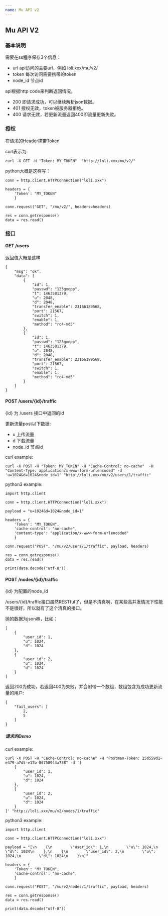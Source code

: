 ```yaml
---
name: Mu API v2
---
```


## Mu API V2


 
### 基本说明

需要在ss程序保存3个信息：

* url api访问的主要url，例如 loli.xxx/mu/v2/
* token 每次访问需要携带的token
* node_id 节点id


api根据http code来判断返回情况。

* 200 即请求成功，可以继续解析json数据。
* 401 授权无效，token被服务器拒绝。
* 400 请求无效，若更新流量返回400即流量更新失败。

### 授权

在请求的Header携带Token

curl表示为:

```
curl -X GET -H "Token: MY_TOKEN"  "http://loli.xxx/mu/v2/"
```

python大概是这样写：
```
conn = http.client.HTTPConnection("loli.xxx")

headers = {
    'Token': "MY_TOKEN" 
    }

conn.request("GET", "/mu/v2/", headers=headers)

res = conn.getresponse()
data = res.read()
```


### 接口

#### GET /users

返回值大概是这样

```
{
    "msg": "ok",
    "data": [
        {
            "id": 1,
            "passwd": "123gxopp",
            "t": 1463581379,
            "u": 2048,
            "d": 2048,
            "transfer_enable": 23166189568,
            "port": 21567,
            "switch": 1,
            "enable": 1,
            "method": "rc4-md5"
        },
        {
            "id": 1,
            "passwd": "123gxopp",
            "t": 1463581379,
            "u": 2048,
            "d": 2048,
            "transfer_enable": 23166189568,
            "port": 21567,
            "switch": 1,
            "enable": 1,
            "method": "rc4-md5"
        }
    ]
}
```

#### POST /users/{id}/traffic

{id} 为 /users 接口中返回的id

更新流量post以下数据:

* u  上传流量
* d  下载流量
* node_id 节点id

curl example:

```
curl -X POST -H "Token: MY_TOKEN" -H "Cache-Control: no-cache"  -H "Content-Type: application/x-www-form-urlencoded" -d 'u=1024&d=1024&node_id=1' "http://loli.xxx/mu/v2/users/1/traffic"
```

python3 example:

```
import http.client

conn = http.client.HTTPConnection("loli.xxx")

payload = "u=1024&d=1024&node_id=1"

headers = {
    'Token': "MY_TOKEN",
    'cache-control': "no-cache", 
    'content-type': "application/x-www-form-urlencoded"
    }

conn.request("POST", "/mu/v2/users/1/traffic", payload, headers)

res = conn.getresponse()
data = res.read()

print(data.decode("utf-8"))
```

#### POST /nodes/{id}/traffic

{id} 为配置的node_id

/users/{id}/traffic接口虽然RESTful了，但是不清真啊，在某些高并发情况下性能不是很好，所以就有了这个清真的接口。

抛的数据为json串，比如：

```
[
    {
        "user_id": 1,
        "u": 1024,
        "d": 1024
    },
    {
        "user_id": 2,
        "u": 1024,
        "d": 1024
    }
]

```

返回200为成功，若返回400为失败，并会附带一个数组，数组包含为成功更新流量的用户:

```
{
    "fail_users": [
        2,
        5
    ]
}
```

##### 请求的Demo

curl example:

```
curl -X POST -H "Cache-Control: no-cache" -H "Postman-Token: 25d559d1-e479-a7d5-e17b-86758944a758" -d '[
    {
        "user_id": 1,
        "u": 1024,
        "d": 1024
    },
    {
        "user_id": 2,
        "u": 1024,
        "d": 1024
    }
]' "http://loli.xxx/mu/v2/nodes/1/traffic"
```

python3 example:

```
import http.client

conn = http.client.HTTPConnection("loli.xxx")

payload = "[\n    {\n        \"user_id\": 1,\n        \"u\": 1024,\n        \"d\": 1024\n    },\n    {\n        \"user_id\": 2,\n        \"u\": 1024,\n        \"d\": 1024\n    }\n]"

headers = {
    'Token': "MY_TOKEN",
    'cache-control': "no-cache", 
    }

conn.request("POST", "/mu/v2/nodes/1/traffic", payload, headers)

res = conn.getresponse()
data = res.read()

print(data.decode("utf-8"))

```